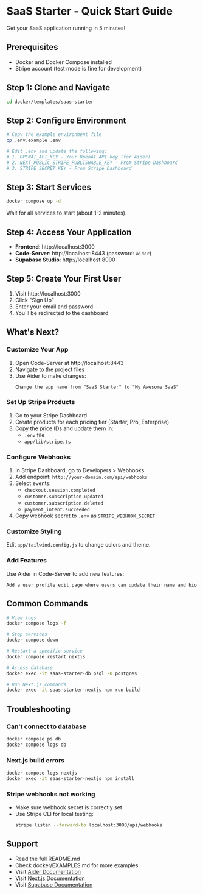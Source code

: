 # SaaS Starter - Quick Start Guide

Get your SaaS application running in 5 minutes!

## Prerequisites

- Docker and Docker Compose installed
- Stripe account (test mode is fine for development)

## Step 1: Clone and Navigate

```bash
cd docker/templates/saas-starter
```

## Step 2: Configure Environment

```bash
# Copy the example environment file
cp .env.example .env

# Edit .env and update the following:
# 1. OPENAI_API_KEY - Your OpenAI API key (for Aider)
# 2. NEXT_PUBLIC_STRIPE_PUBLISHABLE_KEY - From Stripe Dashboard
# 3. STRIPE_SECRET_KEY - From Stripe Dashboard
```

## Step 3: Start Services

```bash
docker compose up -d
```

Wait for all services to start (about 1-2 minutes).

## Step 4: Access Your Application

- **Frontend**: http://localhost:3000
- **Code-Server**: http://localhost:8443 (password: `aider`)
- **Supabase Studio**: http://localhost:8000

## Step 5: Create Your First User

1. Visit http://localhost:3000
2. Click "Sign Up"
3. Enter your email and password
4. You'll be redirected to the dashboard

## What's Next?

### Customize Your App

1. Open Code-Server at http://localhost:8443
2. Navigate to the project files
3. Use Aider to make changes:
   ```
   Change the app name from "SaaS Starter" to "My Awesome SaaS"
   ```

### Set Up Stripe Products

1. Go to your Stripe Dashboard
2. Create products for each pricing tier (Starter, Pro, Enterprise)
3. Copy the price IDs and update them in:
   - `.env` file
   - `app/lib/stripe.ts`

### Configure Webhooks

1. In Stripe Dashboard, go to Developers > Webhooks
2. Add endpoint: `http://your-domain.com/api/webhooks`
3. Select events:
   - `checkout.session.completed`
   - `customer.subscription.updated`
   - `customer.subscription.deleted`
   - `payment_intent.succeeded`
4. Copy webhook secret to `.env` as `STRIPE_WEBHOOK_SECRET`

### Customize Styling

Edit `app/tailwind.config.js` to change colors and theme.

### Add Features

Use Aider in Code-Server to add new features:
```
Add a user profile edit page where users can update their name and bio
```

## Common Commands

```bash
# View logs
docker compose logs -f

# Stop services
docker compose down

# Restart a specific service
docker compose restart nextjs

# Access database
docker exec -it saas-starter-db psql -U postgres

# Run Next.js commands
docker exec -it saas-starter-nextjs npm run build
```

## Troubleshooting

### Can't connect to database
```bash
docker compose ps db
docker compose logs db
```

### Next.js build errors
```bash
docker compose logs nextjs
docker exec -it saas-starter-nextjs npm install
```

### Stripe webhooks not working
- Make sure webhook secret is correctly set
- Use Stripe CLI for local testing:
  ```bash
  stripe listen --forward-to localhost:3000/api/webhooks
  ```

## Support

- Read the full README.md
- Check docker/EXAMPLES.md for more examples
- Visit [Aider Documentation](https://aider.chat/docs)
- Visit [Next.js Documentation](https://nextjs.org/docs)
- Visit [Supabase Documentation](https://supabase.com/docs)
